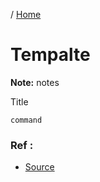 / [Home](index.md)

# Tempalte

**Note:** notes



Title
```
command
```

### Ref :

  * [Source](https://medium.com/tech-epic/how-to-use-pbcopy-on-ubuntu-f12940e5e18c)

